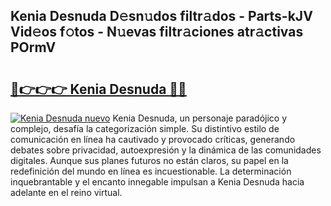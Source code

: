 ## Kenia Desnuda D𝚎sn𝚞dos filtr𝚊dos - Parts-kJV Vid𝚎os f𝚘tos - N𝚞evas filtr𝚊ciones atr𝚊ctivas POrmV

# <h2><a href="http://mb0ef0.tromn.icu/?c=Kenia+Desnuda">🔗👉👉👉 Kenia Desnuda 🔗🔗</a></h2>

[![Kenia Desnuda nuevo](https://i.imgur.com/pEAQMta.gif)](http://mb0ef0.tromn.icu/?c=Kenia+Desnuda)
Kenia Desnuda, un personaje paradójico y complejo, desafía la categorización simple. Su distintivo estilo de comunicación en línea ha cautivado y provocado críticas, generando debates sobre privacidad, autoexpresión y la dinámica de las comunidades digitales. Aunque sus planes futuros no están claros, su papel en la redefinición del mundo en línea es incuestionable. La determinación inquebrantable y el encanto innegable impulsan a Kenia Desnuda hacia adelante en el reino virtual.
